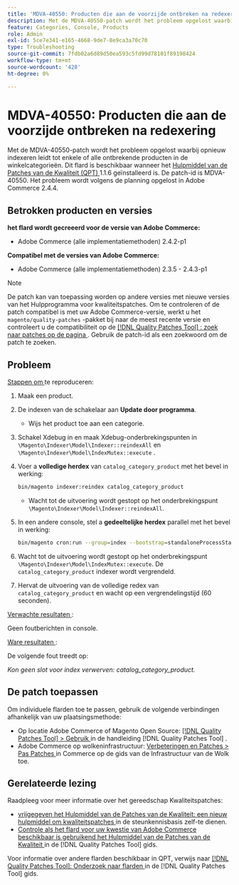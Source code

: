 ```yaml
---
title: 'MDVA-40550: Producten die aan de voorzijde ontbreken na redexering'
description: Met de MDVA-40550-patch wordt het probleem opgelost waarbij opnieuw indexeren leidt tot enkele of alle ontbrekende producten in de winkelcategorieën. Deze patch is beschikbaar wanneer [Quality Patches Tool (QPT)] (https://experienceleague.adobe.com/nl/docs/commerce-operations/tools/quality-patches-tool/quality-patches-tool-to-self-serve-quality-patches) 1.1.6 is geïnstalleerd. De patch-id is MDVA-40550. Het probleem wordt volgens de planning opgelost in Adobe Commerce 2.4.4.
feature: Categories, Console, Products
role: Admin
exl-id: 5ce7e341-e165-4668-9de7-8e9ca3a70c70
type: Troubleshooting
source-git-commit: 7fdb02a6d89d50ea593c5fd99d78101f89198424
workflow-type: tm+mt
source-wordcount: '428'
ht-degree: 0%

---
```


# MDVA-40550: Producten die aan de voorzijde ontbreken na redexering

Met de MDVA-40550-patch wordt het probleem opgelost waarbij opnieuw indexeren leidt tot enkele of alle ontbrekende producten in de winkelcategorieën. Dit flard is beschikbaar wanneer het [ Hulpmiddel van de Patches van de Kwaliteit (QPT) ](https://experienceleague.adobe.com/nl/docs/commerce-operations/tools/quality-patches-tool/quality-patches-tool-to-self-serve-quality-patches) 1.1.6 geïnstalleerd is. De patch-id is MDVA-40550. Het probleem wordt volgens de planning opgelost in Adobe Commerce 2.4.4.

## Betrokken producten en versies

**het flard wordt gecreeerd voor de versie van Adobe Commerce:**

* Adobe Commerce (alle implementatiemethoden) 2.4.2-p1

**Compatibel met de versies van Adobe Commerce:**

* Adobe Commerce (alle implementatiemethoden) 2.3.5 - 2.4.3-p1

>[!NOTE]
>
>De patch kan van toepassing worden op andere versies met nieuwe versies van het Hulpprogramma voor kwaliteitspatches. Om te controleren of de patch compatibel is met uw Adobe Commerce-versie, werkt u het `magento/quality-patches` -pakket bij naar de meest recente versie en controleert u de compatibiliteit op de [[!DNL Quality Patches Tool] : zoek naar patches op de pagina ](https://experienceleague.adobe.com/nl/docs/commerce-operations/tools/quality-patches-tool/quality-patches-tool-to-self-serve-quality-patches) . Gebruik de patch-id als een zoekwoord om de patch te zoeken.

## Probleem

<u> Stappen om </u> te reproduceren:

1. Maak een product.
1. De indexen van de schakelaar aan **Update door programma**.
   * Wijs het product toe aan een categorie.
1. Schakel Xdebug in en maak Xdebug-onderbrekingspunten in `\Magento\Indexer\Model\Indexer::reindexAll` en `\Magento\Indexer\Model\IndexMutex::execute` .
1. Voer a **volledige herdex** van `catalog_category_product` met het bevel in werking:

   ```bash
   bin/magento indexer:reindex catalog_category_product
   ```

   * Wacht tot de uitvoering wordt gestopt op het onderbrekingspunt `\Magento\Indexer\Model\Indexer::reindexAll`.

1. In een andere console, stel a **gedeeltelijke herdex** parallel met het bevel in werking:

   ```bash
   bin/magento cron:run --group=index --bootstrap=standaloneProcessStarted=1
   ```

1. Wacht tot de uitvoering wordt gestopt op het onderbrekingspunt `\Magento\Indexer\Model\IndexMutex::execute`. De `catalog_category_product` indexer wordt vergrendeld.
1. Hervat de uitvoering van de volledige redex van `catalog_category_product` en wacht op een vergrendelingstijd (60 seconden).

<u> Verwachte resultaten </u>:

Geen foutberichten in console.

<u> Ware resultaten </u>:

De volgende fout treedt op:

*Kon geen slot voor index verwerven: catalog_category_product.*

## De patch toepassen

Om individuele flarden toe te passen, gebruik de volgende verbindingen afhankelijk van uw plaatsingsmethode:

* Op locatie Adobe Commerce of Magento Open Source: [[!DNL Quality Patches Tool] > Gebruik ](/help/tools/quality-patches-tool/usage.md) in de handleiding [!DNL Quality Patches Tool] .
* Adobe Commerce op wolkeninfrastructuur: [ Verbeteringen en Patches > Pas Patches ](https://experienceleague.adobe.com/docs/commerce-cloud-service/user-guide/develop/upgrade/apply-patches.html?lang=nl-NL) in Commerce op de gids van de Infrastructuur van de Wolk toe.

## Gerelateerde lezing

Raadpleeg voor meer informatie over het gereedschap Kwaliteitspatches:

* [ vrijgegeven het Hulpmiddel van de Patches van de Kwaliteit: een nieuw hulpmiddel om kwaliteitspatches ](https://experienceleague.adobe.com/nl/docs/commerce-operations/tools/quality-patches-tool/quality-patches-tool-to-self-serve-quality-patches) in de steunkennisbasis zelf-te dienen.
* [ Controle als het flard voor uw kwestie van Adobe Commerce beschikbaar is gebruikend het Hulpmiddel van de Patches van de Kwaliteit ](/help/tools/quality-patches-tool/patches-available-in-qpt/check-patch-for-magento-issue-with-magento-quality-patches.md) in de [!DNL Quality Patches Tool] gids.

Voor informatie over andere flarden beschikbaar in QPT, verwijs naar [[!DNL Quality Patches Tool]: Onderzoek naar flarden ](https://experienceleague.adobe.com/tools/commerce-quality-patches/index.html?lang=nl-NL) in de [!DNL Quality Patches Tool] gids.
